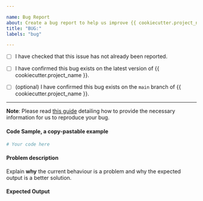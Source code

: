 ```yaml
---

name: Bug Report
about: Create a bug report to help us improve {{ cookiecutter.project_name }}
title: "BUG:"
labels: "bug"

---
```


- [ ] I have checked that this issue has not already been reported.

- [ ] I have confirmed this bug exists on the latest version of {{
  cookiecutter.project_name }}.

- [ ] (optional) I have confirmed this bug exists on the `main` branch of {{
  cookiecutter.project_name }}.

---

**Note**: Please read [this
guide](https://matthewrocklin.com/blog/work/2018/02/28/minimal-bug-reports) detailing
how to provide the necessary information for us to reproduce your bug.

#### Code Sample, a copy-pastable example

```python
# Your code here
```

#### Problem description

Explain **why** the current behaviour is a problem and why the expected output is a
better solution.

#### Expected Output
